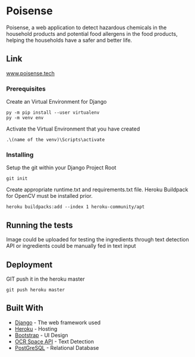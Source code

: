 # Poisense

Poisense, a web application to detect hazardous chemicals in the household products and potential food allergens in the food products, helping the households have a safer and better life.

## Link

www.poisense.tech

### Prerequisites

Create an Virtual Environment for Django

```
py -m pip install --user virtualenv
py -m venv env
```
Activate the Virtual Environment that you have created

```
.\(name of the venv)\Scripts\activate
```

### Installing

Setup the git within your Django Project Root

```
git init
```
Create appropriate runtime.txt and requirements.txt file. Heroku Buildpack for OpenCV must be installed prior.

```
heroku buildpacks:add --index 1 heroku-community/apt
```




## Running the tests

Image could be uploaded for testing the ingredients through text detection API or ingredients could be manually fed in text input


## Deployment

GIT push it in the heroku master

```
git push heroku master
```

## Built With

* [Django](https://www.djangoproject.com/) - The web framework used
* [Heroku](https://www.heroku.com/) - Hosting
* [Bootstrap](https://getbootstrap.com/) - UI Design
* [OCR Space API](https://ocr.space/) - Text Detection
* [PostGreSQL](https://www.postgresql.org/) - Relational Database



